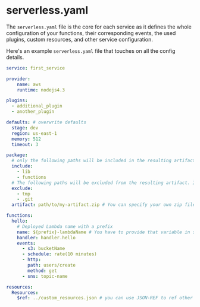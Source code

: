 # serverless.yaml

The `serverless.yaml` file is the core for each service as it defines the whole configuration of your functions, their
corresponding events, the used plugins, custom resources, and other service configuration.

Here's an example `serverless.yaml` file that touches on all the config details.

```yaml
service: first_service

provider:
    name: aws
    runtime: nodejs4.3

plugins:
  - additional_plugin
  - another_plugin

defaults: # overwrite defaults
  stage: dev
  region: us-east-1
  memory: 512
  timeout: 3

package:
  # only the following paths will be included in the resulting artifact which will be uploaded. Without specific include everything in the current folder will be included
  include:
    - lib
    - functions
  # The following paths will be excluded from the resulting artifact. If both include and exclude are defined we first apply the include, then the exclude so files are guaranteed to be excluded
  exclude:
    - tmp
    - .git
  artifact: path/to/my-artifact.zip # You can specify your own zip file for your service. Serverless won't zip your service if this is set

functions:
  hello:
    # Deployed Lambda name with a prefix
    name: ${prefix}-lambdaName # You have to provide that variable in serverless.env.yaml
    handler: handler.hello
    events:
      - s3: bucketName
      - schedule: rate(10 minutes)
      - http:
        path: users/create
        method: get
      - sns: topic-name

resources:
  Resources:
    $ref: ../custom_resources.json # you can use JSON-REF to ref other JSON files
```
